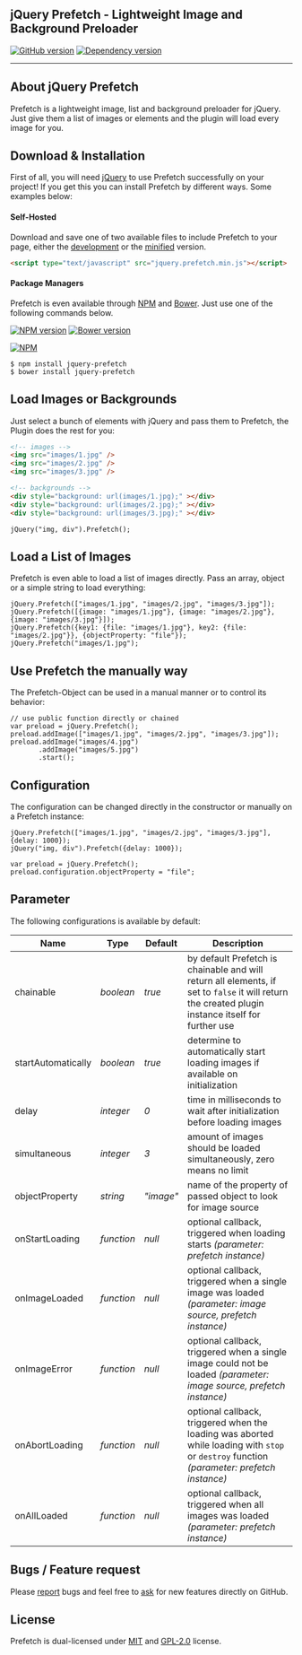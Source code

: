 ## jQuery Prefetch - Lightweight Image and Background Preloader
[![GitHub version](https://badge.fury.io/gh/eisbehr-%2Fjquery.prefetch.svg)](http://github.com/eisbehr-/jquery.prefetch)
[![Dependency version](https://david-dm.org/eisbehr-/jquery.prefetch.png)](https://david-dm.org/eisbehr-/jquery.prefetch)

---

## About jQuery Prefetch
Prefetch is a lightweight image, list and background preloader for jQuery. Just give them a list of images or elements and the plugin will load every image for you.


## Download & Installation
First of all, you will need [jQuery](http://jquery.com) to use Prefetch successfully on your project! If you get this you can install Prefetch by different ways. Some examples below:

#### Self-Hosted
Download and save one of two available files to include Prefetch to your page, either the [development](http://raw.githubusercontent.com/eisbehr-/jquery.prefetch/master/jquery.prefetch.js) or the [minified](http://raw.githubusercontent.com/eisbehr-/jquery.prefetch/master/jquery.prefetch.min.js) version.
```HTML
<script type="text/javascript" src="jquery.prefetch.min.js"></script>
```

#### Package Managers
Prefetch is even available through [NPM](http://npmjs.org) and [Bower](http://bower.io). Just use one of the following commands below.

[![NPM version](https://badge.fury.io/js/jquery-prefetch.svg)](http://www.npmjs.org/package/jquery-prefetch)
[![Bower version](https://badge.fury.io/bo/jquery-prefetch.svg)](http://bower.io/search/?q=jquery-prefetch)

[![NPM](https://nodei.co/npm/jquery-prefetch.png?compact=true)](https://nodei.co/npm/jquery-prefetch/)
```
$ npm install jquery-prefetch
$ bower install jquery-prefetch
```


## Load Images or Backgrounds
Just select a bunch of elements with jQuery and pass them to Prefetch, the Plugin does the rest for you:
```HTML
<!-- images -->
<img src="images/1.jpg" />
<img src="images/2.jpg" />
<img src="images/3.jpg" />

<!-- backgrounds -->
<div style="background: url(images/1.jpg);" ></div>
<div style="background: url(images/2.jpg);" ></div>
<div style="background: url(images/3.jpg);" ></div>
```
```JS
jQuery("img, div").Prefetch();
```


## Load a List of Images
Prefetch is even able to load a list of images directly. Pass an array, object or a simple string to load everything:
```JS
jQuery.Prefetch(["images/1.jpg", "images/2.jpg", "images/3.jpg"]);
jQuery.Prefetch([{image: "images/1.jpg"}, {image: "images/2.jpg"}, {image: "images/3.jpg"}]);
jQuery.Prefetch({key1: {file: "images/1.jpg"}, key2: {file: "images/2.jpg"}}, {objectProperty: "file"});
jQuery.Prefetch("images/1.jpg");
```


## Use Prefetch the manually way
The Prefetch-Object can be used in a manual manner or to control its behavior:
```JS
// use public function directly or chained
var preload = jQuery.Prefetch();
preload.addImage(["images/1.jpg", "images/2.jpg", "images/3.jpg"]);
preload.addImage("images/4.jpg")
       .addImage("images/5.jpg")
       .start();
```


## Configuration
The configuration can be changed directly in the constructor or manually on a Prefetch instance:
```JS
jQuery.Prefetch(["images/1.jpg", "images/2.jpg", "images/3.jpg"], {delay: 1000});
jQuery("img, div").Prefetch({delay: 1000});

var preload = jQuery.Prefetch();
preload.configuration.objectProperty = "file";
```


## Parameter
The following configurations is available by default:

Name               | Type       | Default   | Description
------------------ | ---------- | --------- | -----------
chainable          | *boolean*  | *true*    | by default Prefetch is chainable and will return all elements, if set to `false` it will return the created plugin instance itself for further use
startAutomatically | *boolean*  | *true*    | determine to automatically start loading images if available on initialization
delay              | *integer*  | *0*       | time in milliseconds to wait after initialization before loading images
simultaneous       | *integer*  | *3*       | amount of images should be loaded simultaneously, zero means no limit
objectProperty     | *string*   | *"image"* | name of the property of passed object to look for image source
onStartLoading     | *function* | *null*    | optional callback, triggered when loading starts *(parameter: prefetch instance)*
onImageLoaded      | *function* | *null*    | optional callback, triggered when a single image was loaded *(parameter: image source, prefetch instance)*
onImageError       | *function* | *null*    | optional callback, triggered when a single image could not be loaded *(parameter: image source, prefetch instance)*
onAbortLoading     | *function* | *null*    | optional callback, triggered when the loading was aborted while loading with `stop` or `destroy` function *(parameter: prefetch instance)*
onAllLoaded        | *function* | *null*    | optional callback, triggered when all images was loaded *(parameter: prefetch instance)*


## Bugs / Feature request
Please [report](http://github.com/eisbehr-/jquery.prefetch/issues) bugs and feel free to [ask](http://github.com/eisbehr-/jquery.prefetch/issues) for new features directly on GitHub.


## License
Prefetch is dual-licensed under [MIT](http://www.opensource.org/licenses/mit-license.php) and [GPL-2.0](http://www.gnu.org/licenses/gpl-2.0.html) license.
